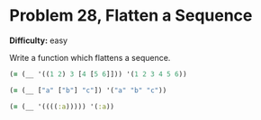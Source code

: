 # Problem 28, Flatten a Sequence

**Difficulty:** easy

Write a function which flattens a sequence.

```clj
(= (__ '((1 2) 3 [4 [5 6]])) '(1 2 3 4 5 6))
```

```clj
(= (__ ["a" ["b"] "c"]) '("a" "b" "c"))
```

```clj
(= (__ '((((:a))))) '(:a))
```

